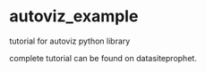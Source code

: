 # autoviz_example
tutorial for autoviz python library 

complete tutorial can be found on datasiteprophet. 
